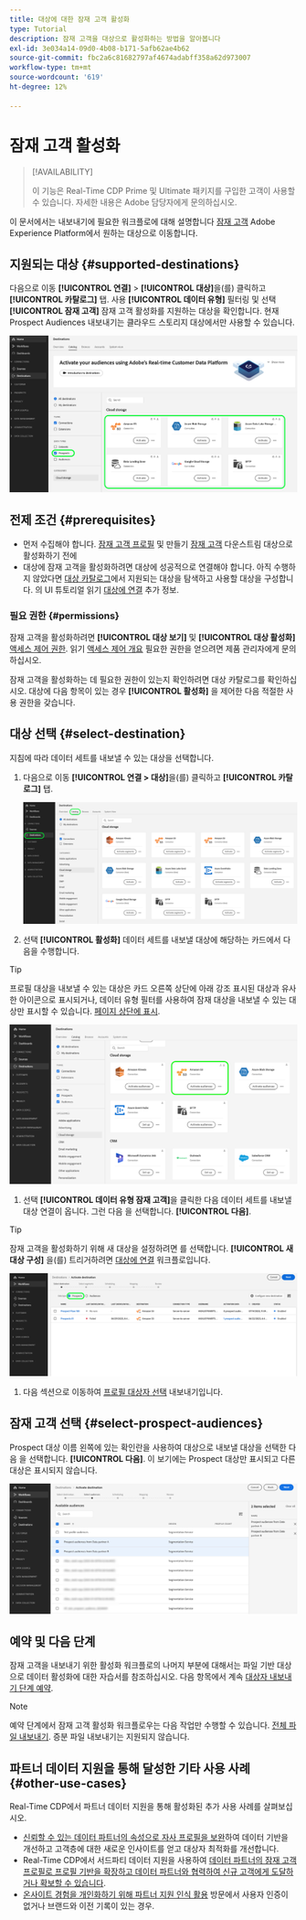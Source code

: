 ```yaml
---
title: 대상에 대한 잠재 고객 활성화
type: Tutorial
description: 잠재 고객을 대상으로 활성화하는 방법을 알아봅니다
exl-id: 3e034a14-09d0-4b08-b171-5afb62ae4b62
source-git-commit: fbc2a6c81682797af4674adabff358a62d973007
workflow-type: tm+mt
source-wordcount: '619'
ht-degree: 12%

---
```


# 잠재 고객 활성화

>[!AVAILABILITY]
>
>이 기능은 Real-Time CDP Prime 및 Ultimate 패키지를 구입한 고객이 사용할 수 있습니다. 자세한 내용은 Adobe 담당자에게 문의하십시오.

이 문서에서는 내보내기에 필요한 워크플로에 대해 설명합니다 [잠재 고객](/help/segmentation/ui/prospect-audience.md) Adobe Experience Platform에서 원하는 대상으로 이동합니다.

## 지원되는 대상 {#supported-destinations}

다음으로 이동 **[!UICONTROL 연결]** > **[!UICONTROL 대상]**&#x200B;을(를) 클릭하고 **[!UICONTROL 카탈로그]** 탭. 사용 **[!UICONTROL 데이터 유형]** 필터링 및 선택 **[!UICONTROL 잠재 고객]** 잠재 고객 활성화를 지원하는 대상을 확인합니다. 현재 Prospect Audiences 내보내기는 클라우드 스토리지 대상에서만 사용할 수 있습니다.

![잠재 고객을 지원하는 대상.](/help/destinations/assets/ui/activate-prospect-audiences/data-types-filter.png)

## 전제 조건 {#prerequisites}

* 먼저 수집해야 합니다. [잠재 고객 프로필](/help/profile/ui/prospect-profile.md) 및 만들기 [잠재 고객](/help/segmentation/ui/prospect-audience.md) 다운스트림 대상으로 활성화하기 전에
* 대상에 잠재 고객을 활성화하려면 대상에 성공적으로 연결해야 합니다. 아직 수행하지 않았다면 [대상 카탈로그](../catalog/overview.md)에서 지원되는 대상을 탐색하고 사용할 대상을 구성합니다. 의 UI 튜토리얼 읽기 [대상에 연결](./connect-destination.md) 추가 정보.

### 필요 권한 {#permissions}

잠재 고객을 활성화하려면 **[!UICONTROL 대상 보기]** 및 **[!UICONTROL 대상 활성화]** [액세스 제어 권한](/help/access-control/home.md#permissions). 읽기 [액세스 제어 개요](/help/access-control/ui/overview.md) 필요한 권한을 얻으려면 제품 관리자에게 문의하십시오.

잠재 고객을 활성화하는 데 필요한 권한이 있는지 확인하려면 대상 카탈로그를 확인하십시오. 대상에 다음 항목이 있는 경우 **[!UICONTROL 활성화]** 을 제어한 다음 적절한 사용 권한을 갖습니다.

## 대상 선택 {#select-destination}

지침에 따라 데이터 세트를 내보낼 수 있는 대상을 선택합니다.

1. 다음으로 이동 **[!UICONTROL 연결 > 대상]**&#x200B;을(를) 클릭하고 **[!UICONTROL 카탈로그]** 탭.

   ![카탈로그 컨트롤이 강조 표시된 대상 카탈로그 탭.](/help/destinations/assets/ui/export-datasets/catalog-tab.png)

2. 선택 **[!UICONTROL 활성화]** 데이터 세트를 내보낼 대상에 해당하는 카드에서 다음을 수행합니다.

>[!TIP]
>
>프로필 대상을 내보낼 수 있는 대상은 카드 오른쪽 상단에 아래 강조 표시된 대상과 유사한 아이콘으로 표시되거나, 데이터 유형 필터를 사용하여 잠재 대상을 내보낼 수 있는 대상만 표시할 수 있습니다. [페이지 상단에 표시](#supported-destinations).

![강조 표시된 프로필 대상을 내보낼 수 있는 Amazon S3 대상 페이지입니다.](/help/destinations/assets/ui/activate-prospect-audiences/amazon-s3-icon-activate-prospect-audiences.png)

1. 선택 **[!UICONTROL 데이터 유형 잠재 고객]**&#x200B;을 클릭한 다음 데이터 세트를 내보낼 대상 연결이 옵니다. 그런 다음 을 선택합니다. **[!UICONTROL 다음]**.

>[!TIP]
> 
>잠재 고객을 활성화하기 위해 새 대상을 설정하려면 를 선택합니다. **[!UICONTROL 새 대상 구성]** 을(를) 트리거하려면 [대상에 연결](/help/destinations/ui/connect-destination.md) 워크플로입니다.

![Prospect 컨트롤이 강조 표시된 대상 활성화 워크플로우입니다.](/help/destinations/assets/ui/activate-prospect-audiences/activate-prospects-highlighted.png)

1. 다음 섹션으로 이동하여 [프로필 대상자 선택](#select-profile-audiences) 내보내기입니다.

## 잠재 고객 선택 {#select-prospect-audiences}

Prospect 대상 이름 왼쪽에 있는 확인란을 사용하여 대상으로 내보낼 대상을 선택한 다음 을 선택합니다. **[!UICONTROL 다음]**. 이 보기에는 Prospect 대상만 표시되고 다른 대상은 표시되지 않습니다.

![내보낼 잠재 고객을 선택할 수 있는 대상 선택 단계를 표시하는 데이터 세트 내보내기 워크플로우입니다.](/help/destinations/assets/ui/activate-prospect-audiences/select-prospect-audiences.png)

## 예약 및 다음 단계

잠재 고객을 내보내기 위한 활성화 워크플로의 나머지 부분에 대해서는 파일 기반 대상으로 데이터 활성화에 대한 자습서를 참조하십시오. 다음 항목에서 계속 [대상자 내보내기 단계 예약](/help/destinations/ui/activate-batch-profile-destinations.md#scheduling).

>[!NOTE]
>
>예약 단계에서 잠재 고객 활성화 워크플로우는 다음 작업만 수행할 수 있습니다. [전체 파일 내보내기](/help/destinations/ui/activate-batch-profile-destinations.md#export-full-files). 증분 파일 내보내기는 지원되지 않습니다.

<!--

Note that we will need to add links to other destination types here as more destinations become supported 

-->

## 파트너 데이터 지원을 통해 달성한 기타 사용 사례 {#other-use-cases}

Real-Time CDP에서 파트너 데이터 지원을 통해 활성화된 추가 사용 사례를 살펴보십시오.

* [신뢰할 수 있는 데이터 파트너의 속성으로 자사 프로필을 보완](/help/rtcdp/partner-data/supplement-first-party-profiles.md)하여 데이터 기반을 개선하고 고객층에 대한 새로운 인사이트를 얻고 대상자 최적화를 개선합니다.
* Real-Time CDP에서 서드파티 데이터 지원을 사용하여 [데이터 파트너의 잠재 고객 프로필로 프로필 기반을 확장하고 데이터 파트너와 협력하여 신규 고객에게 도달하거나 확보할 수 있습니다](/help/rtcdp/partner-data/prospecting.md).
* [온사이트 경험을 개인화하기 위해 파트너 지원 인식 활용](/help/rtcdp/partner-data/onsite-personalization.md) 방문에서 사용자 인증이 없거나 브랜드와 이전 기록이 있는 경우.
